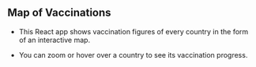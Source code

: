 ## Map of Vaccinations

- This React app shows vaccination figures of every country in the form of an interactive map.

- You can zoom or hover over a country to see its vaccination progress.